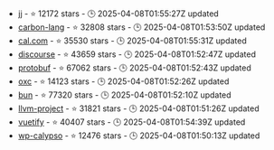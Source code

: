 - [jj](https://github.com/jj-vcs/jj) - ⭐ 12172 stars - 🕒 2025-04-08T01:55:27Z updated
- [carbon-lang](https://github.com/carbon-language/carbon-lang) - ⭐ 32808 stars - 🕒 2025-04-08T01:53:50Z updated
- [cal.com](https://github.com/calcom/cal.com) - ⭐ 35530 stars - 🕒 2025-04-08T01:55:31Z updated
- [discourse](https://github.com/discourse/discourse) - ⭐ 43659 stars - 🕒 2025-04-08T01:52:47Z updated
- [protobuf](https://github.com/protocolbuffers/protobuf) - ⭐ 67062 stars - 🕒 2025-04-08T01:52:43Z updated
- [oxc](https://github.com/oxc-project/oxc) - ⭐ 14123 stars - 🕒 2025-04-08T01:52:26Z updated
- [bun](https://github.com/oven-sh/bun) - ⭐ 77320 stars - 🕒 2025-04-08T01:52:10Z updated
- [llvm-project](https://github.com/llvm/llvm-project) - ⭐ 31821 stars - 🕒 2025-04-08T01:51:26Z updated
- [vuetify](https://github.com/vuetifyjs/vuetify) - ⭐ 40407 stars - 🕒 2025-04-08T01:54:39Z updated
- [wp-calypso](https://github.com/Automattic/wp-calypso) - ⭐ 12476 stars - 🕒 2025-04-08T01:50:13Z updated

